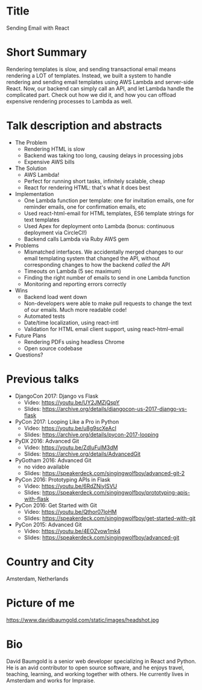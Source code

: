 # Title

Sending Email with React

# Short Summary

Rendering templates is slow, and sending transactional email means rendering a LOT of templates. Instead, we built a system to handle rendering and sending email templates using AWS Lambda and server-side React. Now, our backend can simply call an API, and let Lambda handle the complicated part.
Check out how we did it, and how you can offload expensive rendering processes
to Lambda as well.

# Talk description and abstracts

- The Problem
  - Rendering HTML is slow
  - Backend was taking too long, causing delays in processing jobs
  - Expensive AWS bills
- The Solution
  - AWS Lambda!
  - Perfect for running short tasks, infinitely scalable, cheap
  - React for rendering HTML: that's what it does best
- Implementation
  - One Lambda function per template: one for invitation emails, one for
    reminder emails, one for confirmation emails, etc
  - Used react-html-email for HTML templates, ES6 template strings for text
    templates
  - Used Apex for deployment onto Lambda (bonus: continuous deployment
    via CircleCI!)
  - Backend calls Lambda via Ruby AWS gem
- Problems
  - Mismatched interfaces. We accidentally merged changes to our
    email templating system that changed the API, without corresponding
    changes to how the backend *called* the API
  - Timeouts on Lambda (5 sec maximum)
  - Finding the right number of emails to send in one Lambda function
  - Monitoring and reporting errors correctly
- Wins
  - Backend load went down
  - Non-developers were able to make pull requests to change the text of our
    emails. Much more readable code!
  - Automated tests
  - Date/time localization, using react-intl
  - Validation for HTML email client support, using react-html-email
- Future Plans
  - Rendering PDFs using headless Chrome
  - Open source codebase
- Questions?

# Previous talks

- DjangoCon 2017: Django vs Flask
  - Video: https://youtu.be/UY2JMZjQspY
  - Slides: https://archive.org/details/djangocon-us-2017-django-vs-flask
- PyCon 2017: Looping Like a Pro in Python
  - Video: https://youtu.be/u8g9scXeAcI
  - Slides: https://archive.org/details/pycon-2017-looping
- PyDX 2016: Advanced Git
  - Video: https://youtu.be/ZdIuFuIM3dM
  - Slides: https://archive.org/details/AdvancedGit
- PyGotham 2016: Advanced Git
  - no video available
  - Slides: https://speakerdeck.com/singingwolfboy/advanced-git-2
- PyCon 2016: Prototyping APIs in Flask
  - Video: https://youtu.be/6RdZNiyISVU
  - Slides: https://speakerdeck.com/singingwolfboy/prototyping-apis-with-flask
- PyCon 2016: Get Started with Git
  - Video: https://youtu.be/Qthor07loHM
  - Slides: https://speakerdeck.com/singingwolfboy/get-started-with-git
- PyCon 2015: Advanced Git
  - Video: https://youtu.be/4EOZvow1mk4
  - Slides: https://speakerdeck.com/singingwolfboy/advanced-git

# Country and City

Amsterdam, Netherlands

# Picture of me

https://www.davidbaumgold.com/static/images/headshot.jpg

# Bio

David Baumgold is a senior web developer specializing in React and Python.
He is an avid contributor to open source software, and he enjoys travel,
teaching, learning, and working together with others. He currently lives
in Amsterdam and works for Impraise.


